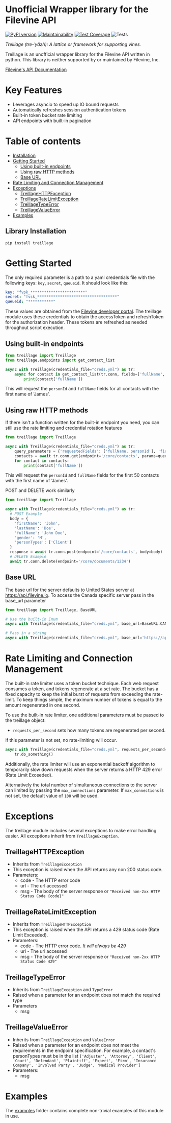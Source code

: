 Unofficial Wrapper library for the Filevine API
====================================
[![PyPI version](https://badge.fury.io/py/treillage.svg)](https://pypi.org/project/treillage)
[![Maintainability](https://api.codeclimate.com/v1/badges/1c532739b0c748e39242/maintainability)](https://codeclimate.com/github/W1ndst0rm/Treillage/maintainability)
[![Test Coverage](https://api.codeclimate.com/v1/badges/1c532739b0c748e39242/test_coverage)](https://codeclimate.com/github/W1ndst0rm/Treillage/test_coverage)
![Tests](https://github.com/W1ndst0rm/Treillage/workflows/Tests/badge.svg)

*Treillage (tre-ˈyäzh): A lattice or framework for supporting vines.*

Treillage is an unofficial wrapper library for the Filevine API written in python.
This library is neither supported by or maintained by Filevine, Inc.

[Filevine's API Documentation](https://developer.filevine.io/v2/overview)

Key Features
============
* Leverages asyncio to speed up IO bound requests
* Automatically refreshes session authentication tokens
* Built-in token bucket rate limiting
* API endpoints with built-in pagination

Table of contents
=================

<!--ts-->
* [Installation](#library-installation)
* [Getting Started](#getting-started)
    * [Using built-in endpoints](#using-built-in-endpoints)
    * [Using raw HTTP methods](#using-raw-http-methods)
    * [Base URL](#base-url)
* [Rate Limiting and Connection Management](#Rate-Limiting-and-Connection-Management)
* [Exceptions](#exceptions)
    * [TreillageHTTPException](#treillagehttpexception)
    * [TreillageRateLimitException](#treillageratelimitexception)
    * [TreillageTypeError](#treillagetypeerror)
    * [TreillageValueError](#treillagevalueerror)
* [Examples](#examples)
<!--te-->
## Library Installation
```shell script
pip install treillage
```

Getting Started
=================
The only required parameter is a path to a yaml credentials file with the following keys: `key`, `secret`, `queueid`.
It should look like this:
```yaml
key: "fvpk_************************"
secret: "fvsk_***********************************"
queueid: "***********"
``` 
These values are obtained from the [Filevine developer portal](https://portal.filevine.io/).
The treillage module uses these credentials to obtain the accessToken and refreshToken for the authorization header.
These tokens are refreshed as needed throughout script execution. 

 
Using built-in endpoints
------------------------
```python
from treillage import Treillage
from treillage.endpoints import get_contact_list

async with Treillage(credentials_file="creds.yml") as tr:
    async for contact in get_contact_list(tr.conn, fields=['fullName', 'personId'], first_name='James'):
        print(contact['fullName'])
```
This will request the `personId` and `fullName` fields for all contacts with the first name of 'James'.

Using raw HTTP methods
----------------------
If there isn't a function written for the built-in endpoint you need, you can still use the rate limiting
and credential rotation features
```python
from treillage import Treillage

async with Treillage(credentials_file="creds.yml") as tr:
    query_parameters = {'requestedFields': ['fullName, personId'], 'firstName': 'James', 'offset': 0, 'limit': 50}
    contacts = await tr.conn.get(endpoint='/core/contacts', params=query_parameters)
    for contact in contacts:
        print(contact['fullName'])
```
This will request the `personId` and `fullName` fields for the first 50 contacts with the first name of 'James'.

POST and DELETE work similarly

```python
from treillage import Treillage

async with Treillage(credentials_file="creds.yml") as tr:
  # POST Example
  body = {
    'firstName': 'John',
    'lastName': 'Doe',
    'fullName': 'John Doe',
    'gender': 'M',
    'personTypes': ['Client']
  }
  response = await tr.conn.post(endpoint='/core/contacts', body=body)
  # DELETE Example
  await tr.conn.delete(endpoint='/core/documents/1234')
```

Base URL
--------
The base url for the server defaults to United States server at https://api.filevine.io.
To access the Canada specific server pass in the base_url parameter
```python
from treillage import Treillage, BaseURL

# Use the built-in Enum
async with Treillage(credentials_file="creds.yml", base_url=BaseURL.CANADA) as tr:

# Pass in a string
async with Treillage(credentials_file="creds.yml", base_url='https://api.filevine.ca') as tr:
```

Rate Limiting and Connection Management
======================================= 
The built-in rate limiter uses a token bucket technique. Each  web request consumes a token,
and tokens regenerate at a set rate. The bucket has a fixed capacity to keep the initial burst of requests
from exceeding the rate-limit. To keep things simple, the maximum number of tokens is equal to the amount regenerated
in one second.

To use the built-in rate limiter, one additional parameters must be passed to the treillage object:
* `requests_per_second` sets how many tokens are regenerated per second.

If this parameter is not set, no rate-limiting will occur.
```python
async with Treillage(credentials_file="creds.yml", requests_per_second=10) as tr:
    tr.do_something()
```
Additionally, the rate limiter will use an exponential backoff algorithm to
temporarily slow down requests when the server returns a HTTP 429 error (Rate Limit Exceeded). 

Alternatively the total number of simultaneous connections to the server can limited by passing
the `max_connections` parameter. If `max_connections` is not set, the default value of `100` will be used.

Exceptions
==========
The treillage module includes several exceptions to make error handling easier.
All exceptions inherit from `TreillageException`.

TreillageHTTPException
---------------------
* Inherits from `TreillageException`
* This exception is raised when the API returns any non 200 status code. 
* Parameters:
    * code - The HTTP error code
    * url - The url accessed
    * msg - The body of the server response or `"Received non-2xx HTTP Status Code {code}"`

TreillageRateLimitException
--------------------------
* Inherits from `TreillageHTTPException`
* This exception is raised when the API returns a 429 status code (Rate Limit Exceeded). 
* Parameters:
    * code - The HTTP error code. *It will always be 429*
    * url - The url accessed
    * msg - The body of the server response or `"Received non-2xx HTTP Status Code 429"`

TreillageTypeError
-----------------
* Inherits from `TreillageException` and `TypeError`
* Raised when a parameter for an endpoint does not match the required type
* Parameters
    * msg

TreillageValueError
------------------
* Inherits from `TreillageException` and `ValueError`
* Raised when a parameter for an endpoint does not meet the requirements in the endpoint specification.
For example, a contact's personTypes must be in the list `['Adjuster', 'Attorney', 'Client', 'Court',
'Defendant', 'Plaintiff', 'Expert', 'Firm', 'Insurance Company', 'Involved Party', 'Judge', 'Medical Provider']`
* Parameters:
    * msg
    
Examples
========
The [examples](examples/README.md) folder contains complete non-trivial examples of this module in use.
